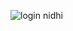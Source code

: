 ![login nidhi](https://user-images.githubusercontent.com/55579282/180574053-7837d26a-e41b-4f5f-ac78-9385276ac78c.png)

